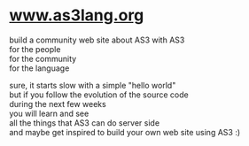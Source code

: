 www.as3lang.org
===============

build a community web site about AS3 with AS3  
for the people  
for the community  
for the language  


sure, it starts slow with a simple "hello world"  
but if you follow the evolution of the source code  
during the next few weeks  
you will learn and see  
all the things that AS3 can do server side  
and maybe get inspired to build your own web site using AS3 :)﻿  


